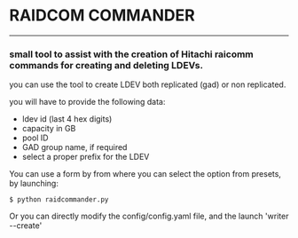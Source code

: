 # RAIDCOM COMMANDER
---
### small tool to assist with the creation of Hitachi raicomm commands for creating and deleting LDEVs.

you can use the tool to create LDEV both replicated (gad) or non replicated.

you will have to provide the following data:

+ ldev id (last 4 hex digits)
+ capacity in GB
+ pool ID
+ GAD group name, if required
+ select a proper prefix for the LDEV

You can use a form by from where you can select the option from presets, by launching:

```
$ python raidcommander.py
```

Or you can directly modify the config/config.yaml file, and the launch 'writer --create'
